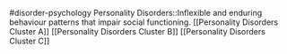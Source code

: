 #disorder-psychology 
Personality Disorders::Inflexible and enduring behaviour patterns that impair social functioning.
[[Personality Disorders Cluster A]]
[[Personality Disorders Cluster B]]
[[Personality Disorders Cluster C]]